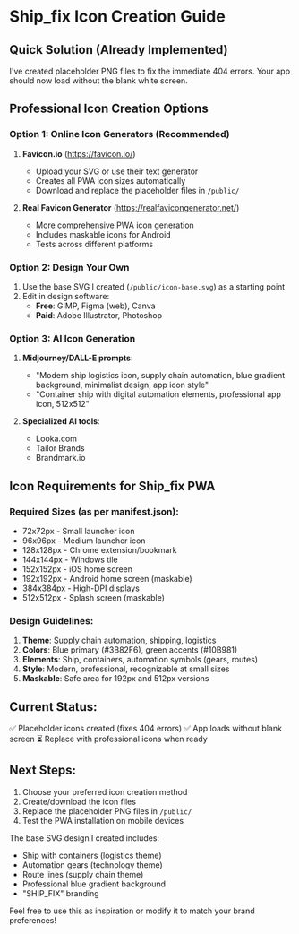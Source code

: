 # Ship_fix Icon Creation Guide

## Quick Solution (Already Implemented)
I've created placeholder PNG files to fix the immediate 404 errors. Your app should now load without the blank white screen.

## Professional Icon Creation Options

### Option 1: Online Icon Generators (Recommended)
1. **Favicon.io** (https://favicon.io/)
   - Upload your SVG or use their text generator
   - Creates all PWA icon sizes automatically
   - Download and replace the placeholder files in `/public/`

2. **Real Favicon Generator** (https://realfavicongenerator.net/)
   - More comprehensive PWA icon generation
   - Includes maskable icons for Android
   - Tests across different platforms

### Option 2: Design Your Own
1. Use the base SVG I created (`/public/icon-base.svg`) as a starting point
2. Edit in design software:
   - **Free**: GIMP, Figma (web), Canva
   - **Paid**: Adobe Illustrator, Photoshop

### Option 3: AI Icon Generation
1. **Midjourney/DALL-E prompts**:
   - "Modern ship logistics icon, supply chain automation, blue gradient background, minimalist design, app icon style"
   - "Container ship with digital automation elements, professional app icon, 512x512"

2. **Specialized AI tools**:
   - Looka.com
   - Tailor Brands
   - Brandmark.io

## Icon Requirements for Ship_fix PWA

### Required Sizes (as per manifest.json):
- 72x72px - Small launcher icon
- 96x96px - Medium launcher icon  
- 128x128px - Chrome extension/bookmark
- 144x144px - Windows tile
- 152x152px - iOS home screen
- 192x192px - Android home screen (maskable)
- 384x384px - High-DPI displays
- 512x512px - Splash screen (maskable)

### Design Guidelines:
1. **Theme**: Supply chain automation, shipping, logistics
2. **Colors**: Blue primary (#3B82F6), green accents (#10B981)
3. **Elements**: Ship, containers, automation symbols (gears, routes)
4. **Style**: Modern, professional, recognizable at small sizes
5. **Maskable**: Safe area for 192px and 512px versions

## Current Status:
✅ Placeholder icons created (fixes 404 errors)
✅ App loads without blank screen
⏳ Replace with professional icons when ready

## Next Steps:
1. Choose your preferred icon creation method
2. Create/download the icon files
3. Replace the placeholder PNG files in `/public/`
4. Test the PWA installation on mobile devices

The base SVG design I created includes:
- Ship with containers (logistics theme)
- Automation gears (technology theme)
- Route lines (supply chain theme)
- Professional blue gradient background
- "SHIP_FIX" branding

Feel free to use this as inspiration or modify it to match your brand preferences!
